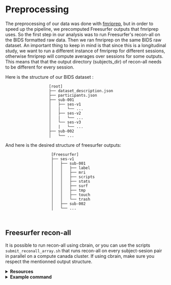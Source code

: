 # Preprocessing

The preprocessing of our data was done with [fmriprep](https://fmriprep.org/en/stable/), but in order to speed up the pipeline, we precomputed Freesurfer outputs that fmriprep uses. So the first step in our analysis was to run Freesurfer's recon-all on the BIDS formatted raw data. Then we ran fmriprep on the same BIDS raw dataset. An important thing to keep in mind is that since this is a longitudinal study, we want to run a different instance of fmriprep for different sessions, otherwise fmriprep will compute averages over sessions for some outputs. 
This means that that the output directory (subjects_dir) of recon-all needs to be different for every session. 

Here is the structure of our BIDS dataset :
```
                   [root]
                   ├── dataset_description.json
                   ├── participants.json
                   ├── sub-001
                   │   ├── ses-v1
                   │   |   └── ...
                   │   ├── ses-v2
                   │   |   └── ...
                   │   └── ses-v3
                   │   |   └── ...
                   ├── sub-002
                   │   └── ...

```

And here is the desired structure of freesurfer outputs:

```
                    [Freesurfer]
                    ├── ses-v1
                    │   ├── sub-001
                    │   │   ├── label
                    │   │   ├── mri
                    │   │   ├── scripts
                    │   │   ├── stats
                    │   │   ├── surf
                    │   │   ├── tmp
                    │   │   ├── touch
                    │   │   └── trash
                    │   ├── sub-002
                    │   └── ...

    
```

## Freesurfer recon-all
It is possible to run recon-all using cbrain, or you can use the scripts `submit_reconall_array.sh` that runs recon-all on every subject-sesion pair in parallel on a compute canada cluster. If using cbrain, make sure you respect the mentionned output structure. 

<details><summary><b>Resources</b></summary>

- [recon-all wiki](https://surfer.nmr.mgh.harvard.edu/fswiki/recon-all)
- [Freesurfer docker image](https://hub.docker.com/r/freesurfer/freesurfer)

</details>

<details><summary><b>Example command</b></summary>
```
  ...
  
```
</details>


<details><summary><b>Outputs</b></summary>

</details>

## Fmriprep


<details><summary><b>Resources</b></summary>

</details>

<details><summary><b>Example command</b></summary>
  
</details>


<details><summary><b>Outputs</b></summary>

</details>

